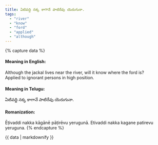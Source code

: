 ```yaml
---
title: ఏటివద్ది నక్క కాగానే పాటిరేవు యెరుగునా.
tags:
  - "river"
  - "know"
  - "ford"
  - "applied"
  - "although"
---
```


{% capture data %}
#### Meaning in English:
Although the jackal lives near the river, will it know where the ford is?
Applied to ignorant persons in high position.

#### Meaning in Telugu:
ఏటివద్ది నక్క కాగానే పాటిరేవు యెరుగునా.

#### Romanization:
Ēṭivaddi nakka kāgānē pāṭirēvu yerugunā.
Etivaddi nakka kagane patirevu yeruguna.
{% endcapture %}

{{ data | markdownify }}

